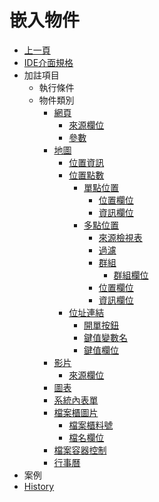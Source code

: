 # 嵌入物件
* [上一頁](../README.md)
* [IDE介面規格]()
* 加註項目
    * 執行條件
    * 物件類別
        * [網頁](webpage.md#webpage-content)
            * [來源欄位](webpage.md#webpage-url)
            * [參數](webpage.md#webpage-param)
        * [地圖](map.md#map-content)
            * [位置資訊](map.md#map-address-type)
            * [位置點數](map.md#map-address-count)
                * [單點位置](map.md#map-single-address)   
                    * [位置欄位](map.md#map-single-address-data)
                    * [資訊欄位](map.md#map-single-address-info)
                * [多點位置](map.md#map-multiple-address)
                    * [來源檢視表](map.md#map-multiple-address-view)
                    * [過濾](map.md#map-multiple-address-filter)
                    * [群組](map.md#map-multiple-address-group)
                        * [群組欄位](map.md#map-multiple-address-group-field)
                    * [位置欄位](map.md#map-multiple-address-data)
                    * [資訊欄位](map.md#map-multiple-address-info)
            * [位址連結](map.md#map-address-link)
                * [開單按鈕](map.md#map-address-link-funckey)
                * [鍵值變數名](map.md#map-address-link-variable)
                * [鍵值欄位](map.md#map-address-link-variable_data)
        * [影片](youtube.md#youtube-content)   
            * [來源欄位](youtube.md#youtube-vid)   
        * [圖表](chart.md#chart-content)   
        * [系統內表單](form.md#form-content) 
        * [檔案櫃圖片](picture.md#picture-content)   
            * [檔案櫃料號](picture.md#picture-ftp_id)   
            * [檔名欄位](picture.md#picture-file_name)   
        * [檔案容器控制](file_container.md#file_container-content) 
        * [行事曆](calendar.md#calendar-content)   
* 案例
* [History](history.md)
